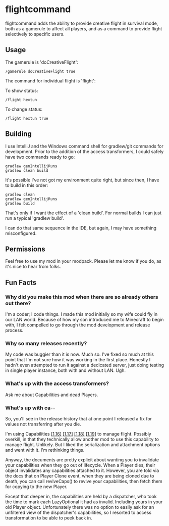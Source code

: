 flightcommand
=============
flightcommand adds the ability to provide creative flight in survival mode,
both as a gamerule to affect all players, and as a command to provide flight selectively to specific
users.

## Usage
The gamerule is 'doCreativeFlight':

    /gamerule doCreativeFlight true

The command for individual flight is 'flight':

To show status:

    /flight hextun

To change status:

    /flight hextun true

## Building
I use IntelliJ and the Windows command shell for gradlew/git commands for development. Prior to the
addition of the access transformers, I could safely have two commands ready to go:

    gradlew genIntellijRuns
    gradlew clean build

It's possible I've not got my environment quite right, but since then, I have to build in this order:

    gradlew clean
    gradlew genIntellijRuns
    gradlew build

That's only if I want the effect of a 'clean build'. For normal builds I can just run a typical
'gradlew build'.

I can do that same sequence in the IDE, but again, I may have something misconfigured.

## Permissions
Feel free to use my mod in your modpack. Please let me know if you do, as it's nice to hear from folks.

## Fun Facts
### Why did you make this mod when there are so already others out there?
I'm a coder; I code things. I made this mod initially so my wife could fly in our LAN world. Because of
how my son introduced me to Minecraft to begin with, I felt compelled to go through the mod development
and release process.

### Why so many releases recently?
My code was buggier than it is now. Much so. I've fixed so much at this point that I'm not sure how it was
working in the first place. Honestly I hadn't even attempted to run it against a dedicated server,
just doing testing in single player instance, both with and without LAN. Ugh.

### What's up with the access transformers?
Ask me about Capabilities and dead Players.

### What's up with ca--
So, you'll see in the release history that at one point I released a fix for values not transferring after
you die.

I'm using Capabilities [[1.16]](https://docs.minecraftforge.net/en/1.16.x/datastorage/capabilities/)
[[1.17]](https://docs.minecraftforge.net/en/1.17.x/datastorage/capabilities/)
[[1.18]](https://docs.minecraftforge.net/en/1.18.x/datastorage/capabilities/)
[[1.19]](https://docs.minecraftforge.net/en/1.19.x/datastorage/capabilities/) to manage flight. Possibly
overkill, in that they technically allow another mod to use this capability to manage flight. Unlikely.
But I liked the serialization and attachment options and went with it. I'm rethinking things.

Anyway, the documents are pretty explicit about wanting you to invalidate your capabilities when they go out
of lifecycle. When a Player dies, their object invalidates any capabilities attached to it. However,
you are told via the docs that on Player Clone event, when they are being cloned due to death, you can
call reviveCaps() to revive your capabilities, then fetch them for copying to the new Player.

Except that deeper in, the capabilities are held by a dispatcher, who took the time to mark each LazyOptional
it had as invalid. Including yours in your old Player object. Unfortunately there was no option to easily
ask for an unfiltered view of the dispatcher's capabilities, so I resorted to access transformation
to be able to peek back in.